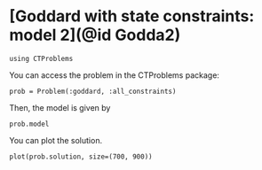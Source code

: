 # [Goddard with state constraints: model 2](@id Godda2)

```@example main
using CTProblems
```

You can access the problem in the CTProblems package:

```@example main
prob = Problem(:goddard, :all_constraints)
```

Then, the model is given by

```@example main
prob.model
```

You can plot the solution.

```@example main
plot(prob.solution, size=(700, 900))
```
